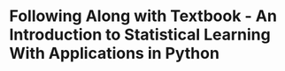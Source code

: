 # Following Along with Textbook - An Introduction to Statistical Learning With Applications in Python
